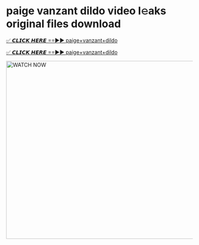 # paige vanzant dildo video l𝚎aks original files download

<p><a href="https://mediafirer.com/paige+vanzant+dildo&ref=titik" rel="nofollow">✅ 𝘾𝙇𝙄𝘾𝙆 𝙃𝙀𝙍𝙀 ==►► paige+vanzant+dildo</a></p>

<p><a href="https://mediafirer.com/paige+vanzant+dildo&ref=titik" rel="nofollow">✅ 𝘾𝙇𝙄𝘾𝙆 𝙃𝙀𝙍𝙀 ==►► paige+vanzant+dildo</a></p>

<p><a rel="nofollow" title="WATCH NOW" href="https://mediafirer.com/paige+vanzant+dildo&ref=titik"><img border="paige+vanzant+dildo" height="480" width="854" title="WATCH NOW" alt="WATCH NOW" src="https://i.imgur.com/WiGg2rx.gif"></a></p>